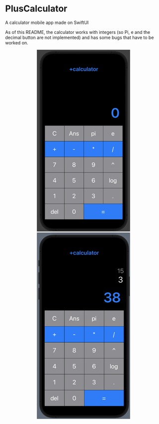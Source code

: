 # PlusCalculator

A calculator mobile app made on SwiftUI

As of this README, the calculator works with integers (so Pi, e and the decimal button are not implemented) and has some bugs that have to be worked on.

<p align="center">
  <img src="./Preview_1.png" width="300">
   <img src="./Preview_2.png" width="300">
</p>
